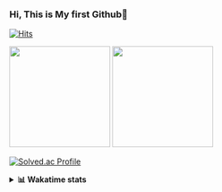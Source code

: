 ### Hi, This is My first Github👋
[![Hits](https://hits.seeyoufarm.com/api/count/incr/badge.svg?url=https%3A%2F%2Fgithub.com%2FJonghyun-Park1027&count_bg=%2379C83D&title_bg=%23555555&icon=&icon_color=%23E7E7E7&title=hits&edge_flat=false)](https://hits.seeyoufarm.com)
<br>


<p>
  <img height="180em" src="https://github-readme-stats-eight-rho-29.vercel.app/api?username=Jonghyun-Park1027&show_icons=true&include_all_commits=true&bg_color=30,e96443,904e95&title_color=fff&text_color=fff">
  <img height="180em" src="https://github-readme-stats-eight-rho-29.vercel.app/api/top-langs/?username=Jonghyun-Park1027&layout=compact&bg_color=30,e96443,904e95&title_color=fff&text_color=fff">


[![Solved.ac Profile](http://mazassumnida.wtf/api/v2/generate_badge?boj=ppjjhh1027)](https://solved.ac/ppjjhh1027/)

</p>
<details>
<summary><b>📊 Wakatime stats</b><br></summary>
<div>
<hr/>



<!--START_SECTION:waka-->
![Code Time](http://img.shields.io/badge/Code%20Time-589%20hrs%2017%20mins-blue)

![Profile Views](http://img.shields.io/badge/Profile%20Views-4-blue)

**🐱 My GitHub Data** 

> 📦 67.5 kB Used in GitHub's Storage 
 > 
> 🏆 151 Contributions in the Year 2023
 > 
> 🚫 Not Opted to Hire
 > 
> 📜 6 Public Repositories 
 > 
> 🔑 2 Private Repositories 
 > 
**I'm an Early 🐤** 

```text
🌞 Morning                39 commits          █████░░░░░░░░░░░░░░░░░░░░   19.90 % 
🌆 Daytime                117 commits         ███████████████░░░░░░░░░░   59.69 % 
🌃 Evening                38 commits          █████░░░░░░░░░░░░░░░░░░░░   19.39 % 
🌙 Night                  2 commits           ░░░░░░░░░░░░░░░░░░░░░░░░░   01.02 % 
```
📅 **I'm Most Productive on Friday** 

```text
Monday                   34 commits          ████░░░░░░░░░░░░░░░░░░░░░   17.35 % 
Tuesday                  21 commits          ███░░░░░░░░░░░░░░░░░░░░░░   10.71 % 
Wednesday                8 commits           █░░░░░░░░░░░░░░░░░░░░░░░░   04.08 % 
Thursday                 20 commits          ███░░░░░░░░░░░░░░░░░░░░░░   10.20 % 
Friday                   56 commits          ███████░░░░░░░░░░░░░░░░░░   28.57 % 
Saturday                 17 commits          ██░░░░░░░░░░░░░░░░░░░░░░░   08.67 % 
Sunday                   40 commits          █████░░░░░░░░░░░░░░░░░░░░   20.41 % 
```


📊 **This Week I Spent My Time On** 

```text
🕑︎ Time Zone: Asia/Seoul

💬 Programming Languages: 
Assembly                 6 hrs 22 mins       █████████████░░░░░░░░░░░░   51.82 % 
Python                   5 hrs 4 mins        ██████████░░░░░░░░░░░░░░░   41.29 % 
Markdown                 21 mins             █░░░░░░░░░░░░░░░░░░░░░░░░   02.97 % 
Text                     17 mins             █░░░░░░░░░░░░░░░░░░░░░░░░   02.39 % 
Jupyter                  4 mins              ░░░░░░░░░░░░░░░░░░░░░░░░░   00.58 % 

🔥 Editors: 
PyCharm                  8 hrs 7 mins        █████████████████░░░░░░░░   66.03 % 
VS Code                  4 hrs 10 mins       ████████░░░░░░░░░░░░░░░░░   33.97 % 

🐱‍💻 Projects: 
데이크루                     5 hrs 38 mins       ███████████░░░░░░░░░░░░░░   45.83 % 
Codingtest               4 hrs 10 mins       ████████░░░░░░░░░░░░░░░░░   33.97 % 
dacon_신약개발               1 hr 44 mins        ████░░░░░░░░░░░░░░░░░░░░░   14.12 % 
Unknown Project          16 mins             █░░░░░░░░░░░░░░░░░░░░░░░░   02.18 % 
competition_23_7_10(end) 13 mins             ░░░░░░░░░░░░░░░░░░░░░░░░░   01.80 % 

💻 Operating System: 
Windows                  12 hrs 18 mins      █████████████████████████   100.00 % 
```

**I Mostly Code in Jupyter Notebook** 

```text
Jupyter Notebook         6 repos             █████████████████████░░░░   85.71 % 
C++                      1 repo              ████░░░░░░░░░░░░░░░░░░░░░   14.29 % 
```




 Last Updated on 05/09/2023 18:34:09 UTC
<!--END_SECTION:waka-->
</details>



